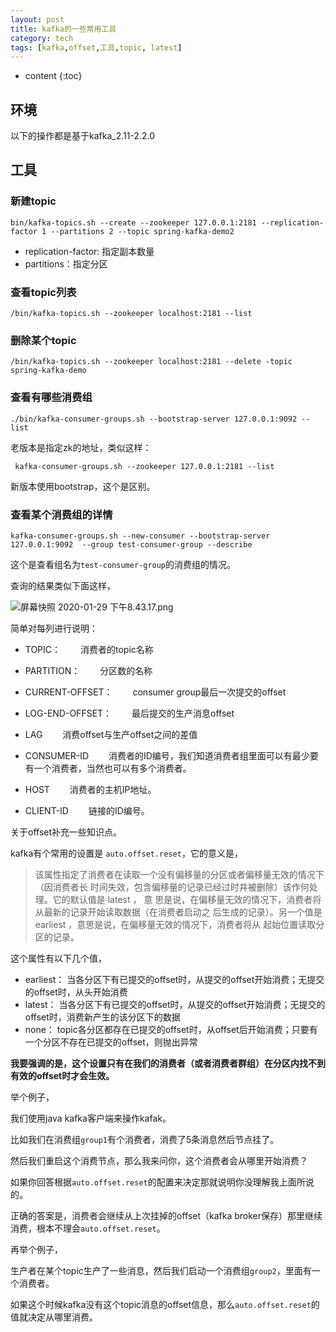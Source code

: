 ```yaml
---
layout: post
title: kafka的一些常用工具
category: tech
tags: [kafka,offset,工具,topic, latest]
---
```


* content
{:toc}



## 环境

以下的操作都是基于kafka_2.11-2.2.0


## 工具

### 新建topic

```
bin/kafka-topics.sh --create --zookeeper 127.0.0.1:2181 --replication-factor 1 --partitions 2 --topic spring-kafka-demo2
```

* replication-factor: 指定副本数量
* partitions：指定分区

###  查看topic列表

```
/bin/kafka-topics.sh --zookeeper localhost:2181 --list
```


### 删除某个topic

```
/bin/kafka-topics.sh --zookeeper localhost:2181 --delete -topic spring-kafka-demo
```



### 查看有哪些消费组

```
./bin/kafka-consumer-groups.sh --bootstrap-server 127.0.0.1:9092 --list
```

老版本是指定zk的地址，类似这样：
```
 kafka-consumer-groups.sh --zookeeper 127.0.0.1:2181 --list
```
 
新版本使用bootstrap，这个是区别。

### 查看某个消费组的详情

```
kafka-consumer-groups.sh --new-consumer --bootstrap-server 127.0.0.1:9092  --group test-consumer-group --describe
```
这个是查看组名为`test-consumer-group`的消费组的情况。

查询的结果类似下面这样，

![屏幕快照 2020-01-29 下午8.43.17.png](https://note.youdao.com/yws/res/29055/WEBRESOURCEb3728e52de4a08660a8c8bfa5ea4693b)

简单对每列进行说明：

* TOPIC：
　　消费者的topic名称　　
* PARTITION：
　　分区数的名称　　

* CURRENT-OFFSET：
　　consumer group最后一次提交的offset

* LOG-END-OFFSET：
　　最后提交的生产消息offset
* LAG
　　消费offset与生产offset之间的差值
* CONSUMER-ID
　　消费者的ID编号，我们知道消费者组里面可以有最少要有一个消费者，当然也可以有多个消费者。
* HOST
　　消费者的主机IP地址。
* CLIENT-ID
　　链接的ID编号。

关于offset补充一些知识点。

kafka有个常用的设置是 `auto.offset.reset`，它的意义是，

>该属性指定了消费者在读取一个没有偏移量的分区或者偏移量无效的情况下（因消费者长
时间失效，包含偏移量的记录已经过时井被删除）该作何处理。它的默认值是 latest ， 意
思是说，在偏移量无效的情况下，消费者将从最新的记录开始读取数据（在消费者启动之
后生成的记录）。另一个值是 earliest ，意思是说，在偏移量无效的情况下，消费者将从
起始位置读取分区的记录。

这个属性有以下几个值，

* earliest： 当各分区下有已提交的offset时，从提交的offset开始消费；无提交的offset时，从头开始消费
* latest： 当各分区下有已提交的offset时，从提交的offset开始消费；无提交的offset时，消费新产生的该分区下的数据
* none： topic各分区都存在已提交的offset时，从offset后开始消费；只要有一个分区不存在已提交的offset，则抛出异常


**我要强调的是，这个设置只有在我们的消费者（或者消费者群组）在分区内找不到有效的offset时才会生效。**

举个例子，

我们使用java kafka客户端来操作kafak。

比如我们在消费组`group1`有个消费者，消费了5条消息然后节点挂了。

然后我们重启这个消费节点，那么我来问你，这个消费者会从哪里开始消费？

如果你回答根据`auto.offset.reset`的配置来决定那就说明你没理解我上面所说的。

正确的答案是，消费者会继续从上次挂掉的offset（kafka broker保存）那里继续消费，根本不理会`auto.offset.reset`。


再举个例子，

生产者在某个topic生产了一些消息，然后我们启动一个消费组`group2`，里面有一个消费者。

如果这个时候kafka没有这个topic消息的offset信息，那么`auto.offset.reset`的值就决定从哪里消费。
